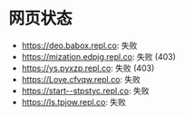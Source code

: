 # 网页状态
- https://deo.babox.repl.co: 失败
- https://mization.edpjg.repl.co: 失败 (403)
- https://ys.pyxzp.repl.co: 失败 (403)
- https://Love.cfvqw.repl.co: 失败
- https://start--stpstyc.repl.co: 失败
- https://ls.tpjow.repl.co: 失败
